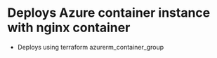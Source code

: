 # Deploys Azure container instance with nginx container

- Deploys using terraform azurerm_container_group




